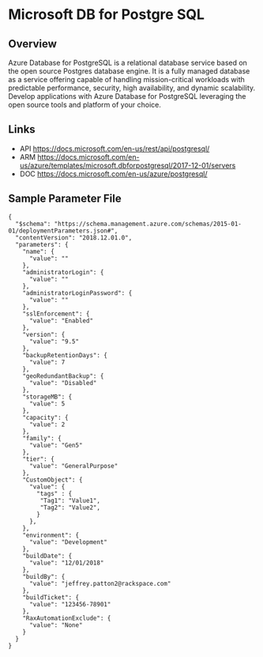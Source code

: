 # Microsoft DB for Postgre SQL

## Overview
Azure Database for PostgreSQL is a relational database service based on the open source Postgres database engine. It is a fully managed database as a service offering capable of handling mission-critical workloads with predictable performance, security, high availability, and dynamic scalability. Develop applications with Azure Database for PostgreSQL leveraging the open source tools and platform of your choice.

## Links
- API https://docs.microsoft.com/en-us/rest/api/postgresql/
- ARM https://docs.microsoft.com/en-us/azure/templates/microsoft.dbforpostgresql/2017-12-01/servers
- DOC https://docs.microsoft.com/en-us/azure/postgresql/

## Sample Parameter File
```
{
  "$schema": "https://schema.management.azure.com/schemas/2015-01-01/deploymentParameters.json#",
  "contentVersion": "2018.12.01.0",
  "parameters": {
    "name": {
      "value": ""
    },
    "administratorLogin": {
      "value": ""
    },
    "administratorLoginPassword": {
      "value": ""
    },
    "sslEnforcement": {
      "value": "Enabled"
    },
    "version": {
      "value": "9.5"
    },
    "backupRetentionDays": {
      "value": 7
    },
    "geoRedundantBackup": {
      "value": "Disabled"
    },
    "storageMB": {
      "value": 5
    },
    "capacity": {
      "value": 2
    },
    "family": {
      "value": "Gen5"
    },
    "tier": {
      "value": "GeneralPurpose"
    },
    "CustomObject": {
      "value": {
        "tags" : {
         "Tag1": "Value1",
         "Tag2": "Value2",
        }
      },
    },
    "environment": {
      "value": "Development"
    },
    "buildDate": {
      "value": "12/01/2018"
    },
    "buildBy": {
      "value": "jeffrey.patton2@rackspace.com"
    },
    "buildTicket": {
      "value": "123456-78901"
    },
    "RaxAutomationExclude": {
      "value": "None"
    }
  }
}
```
